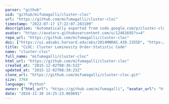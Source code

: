 ```yaml
---
parser: "github"
uid: "github/mifumagalli/cluster-cloc"
url: "https://github.com/mifumagalli/cluster-cloc"
timestamp: "2022-07-17 17:22:07.283109"
description: "Automatically exported from code.google.com/p/cluster-cloc"
avatar: "https://avatars.githubusercontent.com/u/12461695?v=4"
repo_url: "https://github.com/mifumagalli/cluster-cloc"
doi: ["https://ui.adsabs.harvard.edu/abs/2014MNRAS.438.2355D", "https://ui.adsabs.harvard.edu/abs/2016ascl.soft02019D/abstract"]
title: "CLOC: Cluster Luminosity Order-Statistic Code"
name: "cluster-cloc"
full_name: "mifumagalli/cluster-cloc"
html_url: "https://github.com/mifumagalli/cluster-cloc"
created_at: "2015-12-02T08:36:52Z"
updated_at: "2015-12-02T08:38:25Z"
clone_url: "https://github.com/mifumagalli/cluster-cloc.git"
size: 3768
language: "Python"
owner: {"html_url": "https://github.com/mifumagalli", "avatar_url": "https://avatars.githubusercontent.com/u/12461695?v=4", "login": "mifumagalli", "type": "User"}
date: "2024-11-30 14:25:23.069891"
---
```

